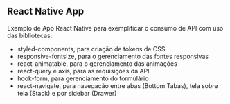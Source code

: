 ## React Native App

Exemplo de App React Native para exemplificar o consumo de API com uso das bibliotecas:

- styled-components, para criação de tokens de CSS
- responsive-fontsize, para o gerenciamento das fontes responsivas
- react-animatable, para o gerenciamento das animações
- react-query e axis, para as requisições da API
- hook-form, para gerenciamento do formulário
- react-navigate, para navegação entre abas (Bottom Tabas), tela sobre tela (Stack) e por sidebar (Drawer)
